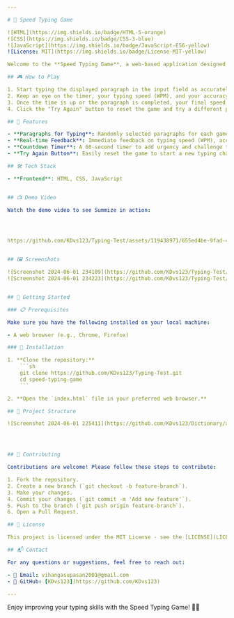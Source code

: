 ```yaml
---

# 🚀 Speed Typing Game

![HTML](https://img.shields.io/badge/HTML-5-orange)
![CSS](https://img.shields.io/badge/CSS-3-blue)
![JavaScript](https://img.shields.io/badge/JavaScript-ES6-yellow)
![License: MIT](https://img.shields.io/badge/License-MIT-yellow)

Welcome to the **Speed Typing Game**, a web-based application designed to test and improve your typing speed in a fun and interactive way. Built with HTML, CSS, and JavaScript, this game challenges players to type out given paragraphs within a set time limit while tracking speed (words per minute), accuracy, and mistakes.

## 🎮 How to Play

1. Start typing the displayed paragraph in the input field as accurately and quickly as possible.
2. Keep an eye on the timer, your typing speed (WPM), and your accuracy (CPM) as you type.
3. Once the time is up or the paragraph is completed, your final speed, accuracy, and the number of mistakes will be displayed.
4. Click the "Try Again" button to reset the game and try a different paragraph.

## 🌟 Features

- **Paragraphs for Typing**: Randomly selected paragraphs for each game session to keep the challenge fresh.
- **Real-time Feedback**: Immediate feedback on typing speed (WPM), accuracy (CPM), and mistakes.
- **Countdown Timer**: A 60-second timer to add urgency and challenge to the game.
- **Try Again Button**: Easily reset the game to start a new typing challenge.

## 🛠️ Tech Stack

- **Frontend**: HTML, CSS, JavaScript


## 📺 Demo Video

Watch the demo video to see Summize in action:




https://github.com/KDvs123/Typing-Test/assets/119438971/655ed4be-9fad-4160-b9fc-e6f57341f093


## 🖼️ Screenshots

![Screenshot 2024-06-01 234109](https://github.com/KDvs123/Typing-Test/assets/119438971/a705f0dc-9dfd-4b9f-8195-9b20dcf0420d)
![Screenshot 2024-06-01 234223](https://github.com/KDvs123/Typing-Test/assets/119438971/8c507067-1bea-4ed5-b4ad-b3bf6431a7a2)


## 🚀 Getting Started

### 📋 Prerequisites

Make sure you have the following installed on your local machine:

- A web browser (e.g., Chrome, Firefox)

### 🔧 Installation

1. **Clone the repository:**
    ```sh
    git clone https://github.com/KDvs123/Typing-Test.git
    cd speed-typing-game
    ```

2. **Open the `index.html` file in your preferred web browser.**

## 📂 Project Structure

![Screenshot 2024-06-01 225411](https://github.com/KDvs123/Dictionary/assets/119438971/d9872628-f467-4de4-aace-34157e1d4506)




## 🤝 Contributing

Contributions are welcome! Please follow these steps to contribute:

1. Fork the repository.
2. Create a new branch (`git checkout -b feature-branch`).
3. Make your changes.
4. Commit your changes (`git commit -m 'Add new feature'`).
5. Push to the branch (`git push origin feature-branch`).
6. Open a Pull Request.

## 📜 License

This project is licensed under the MIT License - see the [LICENSE](LICENSE) file for details.

## 📬 Contact

For any questions or suggestions, feel free to reach out:

- 📧 Email: vihangasupasan2001@gmail.com
- 🐙 GitHub: [KDvs123](https://github.com/KDvs123)

---
```


Enjoy improving your typing skills with the Speed Typing Game! 🚀✨
